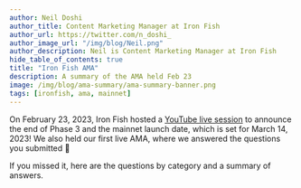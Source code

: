 ```yaml
---
author: Neil Doshi
author_title: Content Marketing Manager at Iron Fish
author_url: https://twitter.com/n_doshi_
author_image_url: "/img/blog/Neil.png"
author_description: Neil is Content Marketing Manager at Iron Fish
hide_table_of_contents: true
title: "Iron Fish AMA"
description: A summary of the AMA held Feb 23
image: /img/blog/ama-summary/ama-summary-banner.png
tags: [ironfish, ama, mainnet]
---
```


On February 23, 2023, Iron Fish hosted a [YouTube live session](https://www.youtube.com/watch?v=kXPR89Q8jaA) to announce the end of Phase 3 and the mainnet launch date, which is set for March 14, 2023! We also held our first live AMA, where we answered the questions you submitted 🎉

If you missed it, here are the questions by category and a summary of answers.
